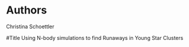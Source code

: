 # Authors
Christina Schoettler

#Title
Using N-body simulations to find Runaways in Young Star Clusters

